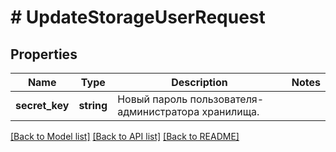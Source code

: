 # # UpdateStorageUserRequest

## Properties

Name | Type | Description | Notes
------------ | ------------- | ------------- | -------------
**secret_key** | **string** | Новый пароль пользователя-администратора хранилища. |

[[Back to Model list]](../../README.md#models) [[Back to API list]](../../README.md#endpoints) [[Back to README]](../../README.md)
